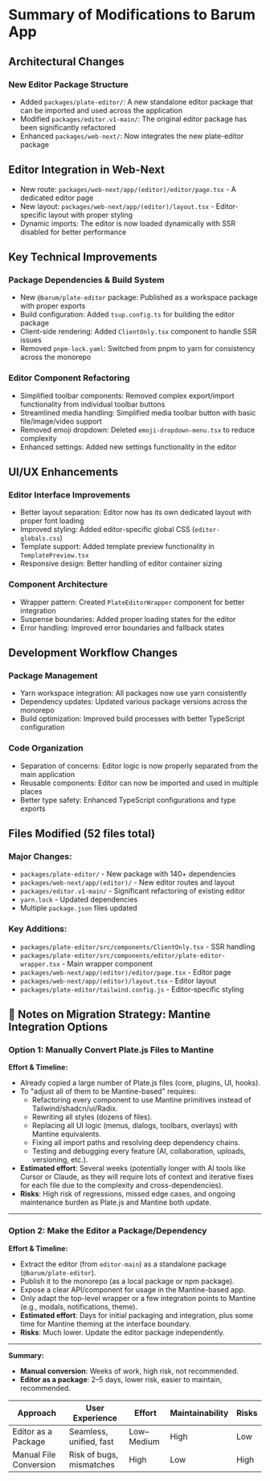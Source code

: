 # Summary of Modifications to Barum App

## Architectural Changes

### New Editor Package Structure

- Added `packages/plate-editor/`: A new standalone editor package that can be imported and used across the application  
- Modified `packages/editor.v1-main/`: The original editor package has been significantly refactored  
- Enhanced `packages/web-next/`: Now integrates the new plate-editor package

## Editor Integration in Web-Next

- New route: `packages/web-next/app/(editor)/editor/page.tsx` - A dedicated editor page  
- New layout: `packages/web-next/app/(editor)/layout.tsx` - Editor-specific layout with proper styling  
- Dynamic imports: The editor is now loaded dynamically with SSR disabled for better performance

## Key Technical Improvements

### Package Dependencies & Build System

- New `@barum/plate-editor` package: Published as a workspace package with proper exports  
- Build configuration: Added `tsup.config.ts` for building the editor package  
- Client-side rendering: Added `ClientOnly.tsx` component to handle SSR issues  
- Removed `pnpm-lock.yaml`: Switched from pnpm to yarn for consistency across the monorepo

### Editor Component Refactoring

- Simplified toolbar components: Removed complex export/import functionality from individual toolbar buttons  
- Streamlined media handling: Simplified media toolbar button with basic file/image/video support  
- Removed emoji dropdown: Deleted `emoji-dropdown-menu.tsx` to reduce complexity  
- Enhanced settings: Added new settings functionality in the editor

## UI/UX Enhancements

### Editor Interface Improvements

- Better layout separation: Editor now has its own dedicated layout with proper font loading  
- Improved styling: Added editor-specific global CSS (`editor-globals.css`)  
- Template support: Added template preview functionality in `TemplatePreview.tsx`  
- Responsive design: Better handling of editor container sizing

### Component Architecture

- Wrapper pattern: Created `PlateEditorWrapper` component for better integration  
- Suspense boundaries: Added proper loading states for the editor  
- Error handling: Improved error boundaries and fallback states

## Development Workflow Changes

### Package Management

- Yarn workspace integration: All packages now use yarn consistently  
- Dependency updates: Updated various package versions across the monorepo  
- Build optimization: Improved build processes with better TypeScript configuration

### Code Organization

- Separation of concerns: Editor logic is now properly separated from the main application  
- Reusable components: Editor can now be imported and used in multiple places  
- Better type safety: Enhanced TypeScript configurations and type exports

## Files Modified (52 files total)

### Major Changes:

- `packages/plate-editor/` - New package with 140+ dependencies  
- `packages/web-next/app/(editor)/` - New editor routes and layout  
- `packages/editor.v1-main/` - Significant refactoring of existing editor  
- `yarn.lock` - Updated dependencies  
- Multiple `package.json` files updated

### Key Additions:

- `packages/plate-editor/src/components/ClientOnly.tsx` - SSR handling  
- `packages/plate-editor/src/components/editor/plate-editor-wrapper.tsx` - Main wrapper component  
- `packages/web-next/app/(editor)/editor/page.tsx` - Editor page  
- `packages/web-next/app/(editor)/layout.tsx` - Editor layout  
- `packages/plate-editor/tailwind.config.js` - Editor-specific styling





## 📝 Notes on Migration Strategy: Mantine Integration Options

### Option 1: Manually Convert Plate.js Files to Mantine

**Effort & Timeline:**
- Already copied a large number of Plate.js files (core, plugins, UI, hooks).
- To "adjust all of them to be Mantine-based" requires:
  - Refactoring every component to use Mantine primitives instead of Tailwind/shadcn/ui/Radix.
  - Rewriting all styles (dozens of files).
  - Replacing all UI logic (menus, dialogs, toolbars, overlays) with Mantine equivalents.
  - Fixing all import paths and resolving deep dependency chains.
  - Testing and debugging every feature (AI, collaboration, uploads, versioning, etc.).
- **Estimated effort**: Several weeks (potentially longer with AI tools like Cursor or Claude, as they will require lots of context and iterative fixes for each file due to the complexity and cross-dependencies).
- **Risks**: High risk of regressions, missed edge cases, and ongoing maintenance burden as Plate.js and Mantine both update.

---

### Option 2: Make the Editor a Package/Dependency

**Effort & Timeline:**
- Extract the editor (from `editor-main`) as a standalone package (`@barum/plate-editor`).
- Publish it to the monorepo (as a local package or npm package).
- Expose a clear API/component for usage in the Mantine-based app.
- Only adapt the top-level wrapper or a few integration points to Mantine (e.g., modals, notifications, theme).
- **Estimated effort**: Days for initial packaging and integration, plus some time for Mantine theming at the interface boundary.
- **Risks**: Much lower. Update the editor package independently.

---

**Summary:**
- **Manual conversion**: Weeks of work, high risk, not recommended.
- **Editor as a package**: 2–5 days, lower risk, easier to maintain, recommended.

| Approach               | User Experience           | Effort     | Maintainability | Risks   |
|------------------------|---------------------------|------------|-----------------|---------|
| Editor as a Package    | Seamless, unified, fast   | Low–Medium | High            | Low     |
| Manual File Conversion | Risk of bugs, mismatches  | High       | Low             | High    |
